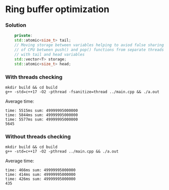 # Ring buffer optimization

### Solution

```cpp
    private:
    std::atomic<size_t> tail;
    // Moving storage between variables helping to aviod false sharing cache
    // of CPU between push() and pop() functions from separate threads when working 
    // with tail and head variables
    std::vector<T> storage;
    std::atomic<size_t> head;
```

### With threads checking

```
mkdir build && cd build
g++ -std=c++17 -O2 -pthread -fsanitize=thread ../main.cpp && ./a.out
```

Average time:

```
time: 5515ms sum: 49999995000000
time: 5844ms sum: 49999995000000
time: 5577ms sum: 49999995000000
5645
```

### Without threads checking

```
mkdir build && cd build
g++ -std=c++17 -O2 -pthread ../main.cpp && ./a.out
```

Average time:

```
time: 466ms sum: 49999995000000
time: 414ms sum: 49999995000000
time: 426ms sum: 49999995000000
435
```
